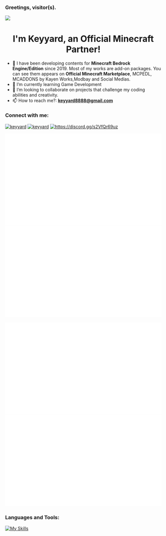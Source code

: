 ### Greetings, visitor(s). 

![](https://komarev.com/ghpvc/?username=keyyard)

<h1 align="center">I'm Keyyard, an Official Minecraft Partner!</h1>

- 🔭 I have been developing contents for **Minecraft Bedrock Engine/Edition** since 2019. Most of my works are add-on packages. You can see them appears on **Official Minecraft Marketplace**, MCPEDL, MCADDONS by Kayen Works,Modbay and Social Medias.
- 🌱 I’m currently learning Game Development
- 👯 I’m looking to collaborate on projects that challenge my coding abilities and creativity.
- 📫 How to reach me?: **keyyard8888@gmail.com** 

<h3 align="left">Connect with me:</h3>
<p align="left">
<a href="https://twitter.com/keyyard" target="blank"><img align="center" src="https://raw.githubusercontent.com/rahuldkjain/github-profile-readme-generator/master/src/images/icons/Social/twitter.svg" alt="keyyard" height="30" width="40" /></a>
<a href="https://www.youtube.com/c/keyyard" target="blank"><img align="center" src="https://raw.githubusercontent.com/rahuldkjain/github-profile-readme-generator/master/src/images/icons/Social/youtube.svg" alt="keyyard" height="30" width="40" /></a>
<a href="https://discord.gg/https://discord.gg/s2VfQr69uz" target="blank"><img align="center" src="https://raw.githubusercontent.com/rahuldkjain/github-profile-readme-generator/master/src/images/icons/Social/discord.svg" alt="https://discord.gg/s2VfQr69uz" height="30" width="40" /></a>
</p>

![](https://raw.githubusercontent.com/keyyard/github-stats/master/generated/overview.svg#gh-dark-mode-only)
![](https://raw.githubusercontent.com/keyyard/github-stats/master/generated/overview.svg#gh-light-mode-only)

![](https://raw.githubusercontent.com/keyyard/github-stats/master/generated/languages.svg#gh-dark-mode-only)
![](https://raw.githubusercontent.com/keyyard/github-stats/master/generated/languages.svg#gh-light-mode-only)

<h3 align="left">Languages and Tools:</h3>

[![My Skills](https://skillicons.dev/icons?i=js,html,css,blender,bootstrap,cs,express,flask,github,godot,md,mongodb,npm,py,ps,react,sqlite,tailwind,threejs,ts,unity,vite,vscode)](https://skillicons.dev)

